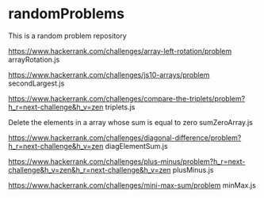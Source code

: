 # randomProblems
This is a random problem repository

https://www.hackerrank.com/challenges/array-left-rotation/problem
arrayRotation.js

https://www.hackerrank.com/challenges/js10-arrays/problem
secondLargest.js

https://www.hackerrank.com/challenges/compare-the-triplets/problem?h_r=next-challenge&h_v=zen
triplets.js

Delete the elements in a array whose sum is equal to zero
sumZeroArray.js

https://www.hackerrank.com/challenges/diagonal-difference/problem?h_r=next-challenge&h_v=zen
diagElementSum.js

https://www.hackerrank.com/challenges/plus-minus/problem?h_r=next-challenge&h_v=zen&h_r=next-challenge&h_v=zen
plusMinus.js

https://www.hackerrank.com/challenges/mini-max-sum/problem
minMax.js
